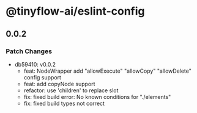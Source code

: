 # @tinyflow-ai/eslint-config

## 0.0.2

### Patch Changes

- db59410: v0.0.2
    - feat: NodeWrapper add "allowExecute" "allowCopy" "allowDelete" config support
    - feat: add copyNode support
    - refactor: use 'children' to replace slot
    - fix: fixed build error: No known conditions for "./elements"
    - fix: fixed build types not correct
